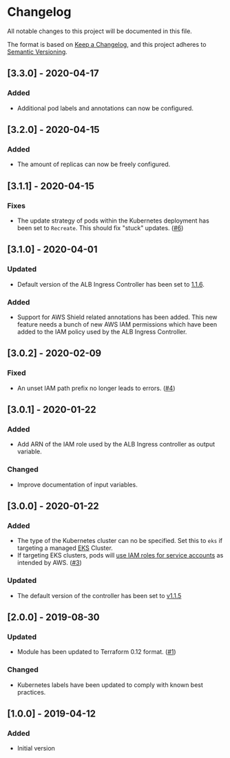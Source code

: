 # Changelog

All notable changes to this project will be documented in this file.

The format is based on [Keep a Changelog](https://keepachangelog.com/en/1.0.0/),
and this project adheres to [Semantic Versioning](https://semver.org/spec/v2.0.0.html).

## [3.3.0] - 2020-04-17

### Added

- Additional pod labels and annotations can now be configured.

## [3.2.0] - 2020-04-15

### Added

- The amount of replicas can now be freely configured.

## [3.1.1] - 2020-04-15

### Fixes

- The update strategy of pods within the Kubernetes deployment has been set to `Recreate`.
  This should fix "stuck" updates.
  ([#6](https://github.com/iplabs/terraform-kubernetes-alb-ingress-controller/issues/6))

## [3.1.0] - 2020-04-01

### Updated

- Default version of the ALB Ingress Controller has been set to [1.1.6](https://github.com/kubernetes-sigs/aws-alb-ingress-controller/releases/tag/v1.1.6).

### Added

- Support for AWS Shield related annotations has been added. This new feature
  needs a bunch of new AWS IAM permissions which have been added to the IAM policy
  used by the ALB Ingress Controller.

## [3.0.2] - 2020-02-09

### Fixed

- An unset IAM path prefix no longer leads to errors. ([#4](https://github.com/iplabs/terraform-kubernetes-alb-ingress-controller/issues/4))

## [3.0.1] - 2020-01-22

### Added

- Add ARN of the IAM role used by the ALB Ingress controller as output variable.

### Changed

- Improve documentation of input variables.

## [3.0.0] - 2020-01-22

### Added

- The type of the Kubernetes cluster can no be specified.
  Set this to `eks` if targeting a managed [EKS](https://aws.amazon.com/eks/) Cluster.
- If targeting EKS clusters, pods will [use IAM roles for service accounts](https://docs.aws.amazon.com/eks/latest/userguide/enable-iam-roles-for-service-accounts.html)
  as intended by AWS. ([#3](https://github.com/iplabs/terraform-kubernetes-alb-ingress-controller/issues/3))

### Updated

- The default version of the controller has been set to [v1.1.5](https://github.com/kubernetes-sigs/aws-alb-ingress-controller/releases/tag/v1.1.5)

## [2.0.0] - 2019-08-30

### Updated

- Module has been updated to Terraform 0.12 format. ([#1](https://github.com/iplabs/terraform-kubernetes-alb-ingress-controller/issues/1))

### Changed

- Kubernetes labels have been updated to comply with known best practices.

## [1.0.0] - 2019-04-12

### Added

- Initial version
